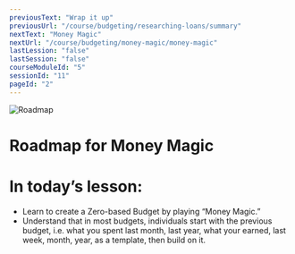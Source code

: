 ```yaml
---
previousText: "Wrap it up"
previousUrl: "/course/budgeting/researching-loans/summary"
nextText: "Money Magic"
nextUrl: "/course/budgeting/money-magic/money-magic"
lastLession: "false"
lastSession: "false"
courseModuleId: "5"
sessionId: "11"
pageId: "2"
---
```



![Roadmap](/assets/img/roadmap.png)
# Roadmap for Money Magic
# In today’s lesson: 
- Learn to create a Zero-based Budget by playing “Money Magic.”
- Understand that in most budgets, individuals start with the previous budget, i.e. what you spent last month, last year, what your earned, last week, month, year, as a template, then build on it.

